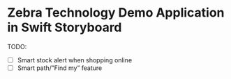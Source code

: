 # Zebra Technology Demo Application in Swift Storyboard

TODO:

  - [ ] Smart stock alert when shopping online
  - [ ] Smart path/”Find my” feature

